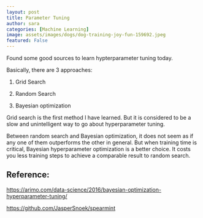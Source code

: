 ```yaml
---
layout: post
title: Parameter Tuning
author: sara
categories: [Machine Learning]
image: assets/images/dogs/dog-training-joy-fun-159692.jpeg
featured: False
---
```

Found some good sources to learn hypterparameter tuning today. 


Basically, there are 3 approaches: 

1. Grid Search 

2. Random Search 

3. Bayesian optimization  

Grid search is the first method I have learned. But it is considered to be a slow and unintelligent way to go about hyperparameter tuning. 

Between random search and Bayesian optimization, it does not seem as if any one of them outperforms the other in general. But when training time is critical, Bayesian hyperparameter optimization is a better choice. It costs you less training steps to achieve a comparable result to random search.  

## Reference: 

https://arimo.com/data-science/2016/bayesian-optimization-hyperparameter-tuning/ 

https://github.com/JasperSnoek/spearmint 

 